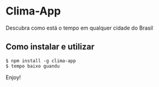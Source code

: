 # Clima-App

Descubra como está o tempo em qualquer cidade do Brasil

## Como instalar e utilizar

```
$ npm install -g clima-app
$ tempo baixo guandu
```

Enjoy!
